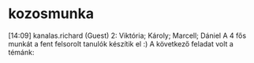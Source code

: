 # kozosmunka
[14:09] kanalas.richard (Guest)  2: Viktória; Károly; Marcell; Dániel
A 4 fős munkát a fent felsorolt tanulók készítik el :)
A következő feladat volt a témánk:
